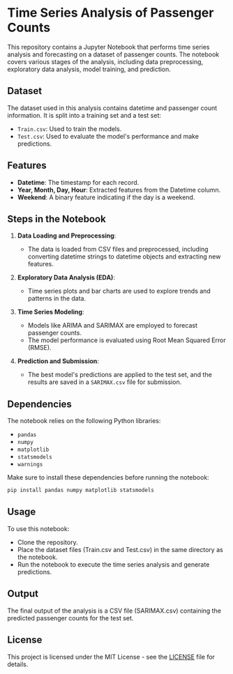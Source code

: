 # Time Series Analysis of Passenger Counts
This repository contains a Jupyter Notebook that performs time series analysis and forecasting on a dataset of passenger counts. The notebook covers various stages of the analysis, including data preprocessing, exploratory data analysis, model training, and prediction.

## Dataset

The dataset used in this analysis contains datetime and passenger count information. It is split into a training set and a test set:
- `Train.csv`: Used to train the models.
- `Test.csv`: Used to evaluate the model's performance and make predictions.

## Features

- **Datetime**: The timestamp for each record.
- **Year, Month, Day, Hour**: Extracted features from the Datetime column.
- **Weekend**: A binary feature indicating if the day is a weekend.

## Steps in the Notebook

1. **Data Loading and Preprocessing**:
   - The data is loaded from CSV files and preprocessed, including converting datetime strings to datetime objects and extracting new features.

2. **Exploratory Data Analysis (EDA)**:
   - Time series plots and bar charts are used to explore trends and patterns in the data.

3. **Time Series Modeling**:
   - Models like ARIMA and SARIMAX are employed to forecast passenger counts.
   - The model performance is evaluated using Root Mean Squared Error (RMSE).

4. **Prediction and Submission**:
   - The best model's predictions are applied to the test set, and the results are saved in a `SARIMAX.csv` file for submission.

## Dependencies

The notebook relies on the following Python libraries:
- `pandas`
- `numpy`
- `matplotlib`
- `statsmodels`
- `warnings`

Make sure to install these dependencies before running the notebook:

```bash
pip install pandas numpy matplotlib statsmodels
```

## Usage

To use this notebook:

- Clone the repository.
- Place the dataset files (Train.csv and Test.csv) in the same directory as the notebook.
- Run the notebook to execute the time series analysis and generate predictions.

## Output

The final output of the analysis is a CSV file (SARIMAX.csv) containing the predicted passenger counts for the test set.

## License

This project is licensed under the MIT License - see the [LICENSE](Licence) file for details.
